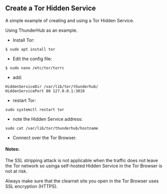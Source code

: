 ## Create a Tor Hidden Service
A simple example of creating and using a Tor Hidden Service.

Using ThunderHub as an example.

* Install Tor:
```
$ sudo apt install tor
```
* Edit the config file:
```
$ sudo nano /etc/tor/torrc
```
* add:  
```
HiddenServiceDir /var/lib/tor/thunderhub/
HiddenServicePort 80 127.0.0.1:3010
```
* restart Tor:
```
sudo systemctl restart tor
```

* note the Hidden Service address:
```
sudo cat /var/lib/tor/thunderhub/hostname
```
* Connect over the Tor Browser.



#### Notes:
The SSL stripping attack is not applicable when the traffic does not leave the Tor network so usinga  self-hosted Hidden Service in the Tor Browser is not at risk. 

Always make sure that the clearnet site you open in the Tor Browser uses SSL encryption (HTTPS).